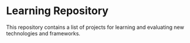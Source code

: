 # Learning Repository

This repository contains a list of projects for learning and evaluating new technologies and frameworks.
